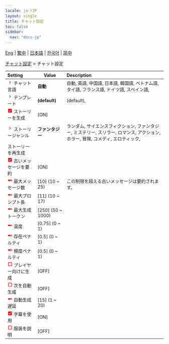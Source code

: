 ```yaml
---
locale: ja-rJP
layout: single
title: チャット設定
toc: false
sidebar:
  nav: "docs-jp"
---
```

[Eng](/dancexr/menu/2025.4/chat/chat_settings) | [繁中](/tw/dancexr/menu/2025.4/chat/chat_settings) | [日本語](/jp/dancexr/menu/2025.4/chat/chat_settings) | [한국어](/kr/dancexr/menu/2025.4/chat/chat_settings) | [简中](/zh/dancexr/menu/2025.4/chat/chat_settings)

[チャット設定](../menu#チャット設定) > チャット設定



| Setting | Value | Description |
| :--- | --- | :--- |
| <img src="/images/icon/ic_chevron.png" alt="chevron icon"/> チャット言語</nobr>| **自動** | 自動, 英語, 中国語, 日本語, 韓国語, ベトナム語, タイ語, フランス語, ドイツ語, スペイン語,  |
| <img src="/images/icon/ic_chevron.png" alt="chevron icon"/> テンプレート</nobr>| **(default)** | (default),  |
| <img src="/images/icon/ic_check_on.png" alt="check on icon"/> ストーリーを生成</nobr>| [ON] | 
| <img src="/images/icon/ic_chevron.png" alt="chevron icon"/> ストーリージャンル</nobr>| **ファンタジー** | ランダム, サイエンスフィクション, ファンタジー, ミステリー, スリラー, ロマンス, アクション, ホラー, 冒険, コメディ, エロティック,  |
|  ストーリーを再生成</nobr>|| 
| <img src="/images/icon/ic_check_on.png" alt="check on icon"/> 古いメッセージを要約</nobr>| [ON] | 
| <img src="/images/icon/ic_slider.png" alt="slider icon"/> 最大メッセージ数</nobr>| [10] (10 ~ 25) | この制限を超える古いメッセージは要約されます。
| <img src="/images/icon/ic_slider.png" alt="slider icon"/> 最大プロンプト長</nobr>| [11] (10 ~ 17) | 
| <img src="/images/icon/ic_slider.png" alt="slider icon"/> 最大生成トークン</nobr>| [250] (50 ~ 1000) | 
| <img src="/images/icon/ic_slider.png" alt="slider icon"/> 温度</nobr>| [0.75] (0 ~ 1) | 
| <img src="/images/icon/ic_slider.png" alt="slider icon"/> 存在ペナルティ</nobr>| [0.5] (0 ~ 1) | 
| <img src="/images/icon/ic_slider.png" alt="slider icon"/> 頻度ペナルティ</nobr>| [0.5] (0 ~ 1) | 
| <img src="/images/icon/ic_check_off.png" alt="check off icon"/> プレイヤー向けに生成</nobr>| [OFF] | 
| <img src="/images/icon/ic_check_off.png" alt="check off icon"/> 次を自動生成</nobr>| [OFF] | 
| <img src="/images/icon/ic_slider.png" alt="slider icon"/> 自動生成遅延</nobr>| [15] (1 ~ 20) | 
| <img src="/images/icon/ic_check_on.png" alt="check on icon"/> 字幕を使用</nobr>| [ON] | 
| <img src="/images/icon/ic_check_off.png" alt="check off icon"/> 服装を説明</nobr>| [OFF] | 
